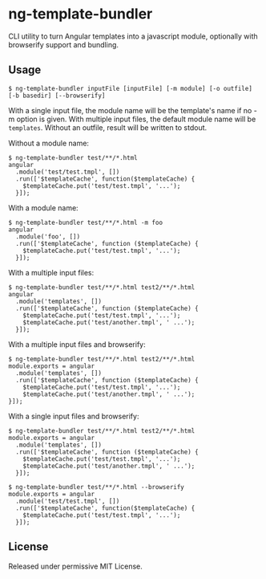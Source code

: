 ng-template-bundler
==========

CLI utility to turn Angular templates into a javascript module, optionally with
browserify support and bundling.

Usage
-----
```
$ ng-template-bundler inputFile [inputFile] [-m module] [-o outfile] [-b basedir] [--browserify]
```
With a single input file, the module name will be the template's name if no -m option is given.
With multiple input files, the default module name will be `templates`.
Without an outfile, result will be written to stdout.


Without a module name:

```
$ ng-template-bundler test/**/*.html
angular
  .module('test/test.tmpl', [])
  .run(['$templateCache', function($templateCache) {
    $templateCache.put('test/test.tmpl', '...');
  }]);
```

With a module name:

```
$ ng-template-bundler test/**/*.html -m foo
angular
  .module('foo', [])
  .run(['$templateCache', function ($templateCache) {
    $templateCache.put('test/test.tmpl', '...');
  }]);
```

With a multiple input files:

```
$ ng-template-bundler test/**/*.html test2/**/*.html
angular
  .module('templates', [])
  .run(['$templateCache', function ($templateCache) {
    $templateCache.put('test/test.tmpl', '...');
    $templateCache.put('test/another.tmpl', ' ...');
  }]);
```

With a multiple input files and browserify:

```
$ ng-template-bundler test/**/*.html test2/**/*.html
module.exports = angular
  .module('templates', [])
  .run(['$templateCache', function ($templateCache) {
    $templateCache.put('test/test.tmpl', '...');
    $templateCache.put('test/another.tmpl', ' ...');
}]);
```

With a single input files and browserify:

```
$ ng-template-bundler test/**/*.html test2/**/*.html
module.exports = angular
  .module('templates', [])
  .run(['$templateCache', function ($templateCache) {
    $templateCache.put('test/test.tmpl', '...');
    $templateCache.put('test/another.tmpl', ' ...');
  }]);
```

```
$ ng-template-bundler test/**/*.html --browserify
module.exports = angular
  .module('test/test.tmpl', [])
  .run(['$templateCache', function($templateCache) {
    $templateCache.put('test/test.tmpl', '...');
  }]);
```

License
-------
Released under permissive MIT License.
